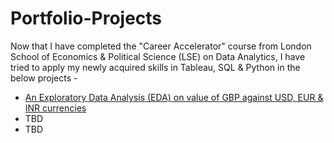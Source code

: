 # Portfolio-Projects

Now that I have completed the "Career Accelerator" course from London School of Economics & Political Science (LSE) on Data Analytics, I have tried to apply my newly acquired skills in Tableau, SQL & Python in the below projects - 

- [An Exploratory Data Analysis (EDA) on value of GBP against USD, EUR & INR currencies](https://github.com/rvakeel/Portfolio-Projects/blob/11e1f613884f10ca9e087221e0d452565ca769f1/GBP_Exch_Rates_EDA.ipynb)
- TBD
- TBD

